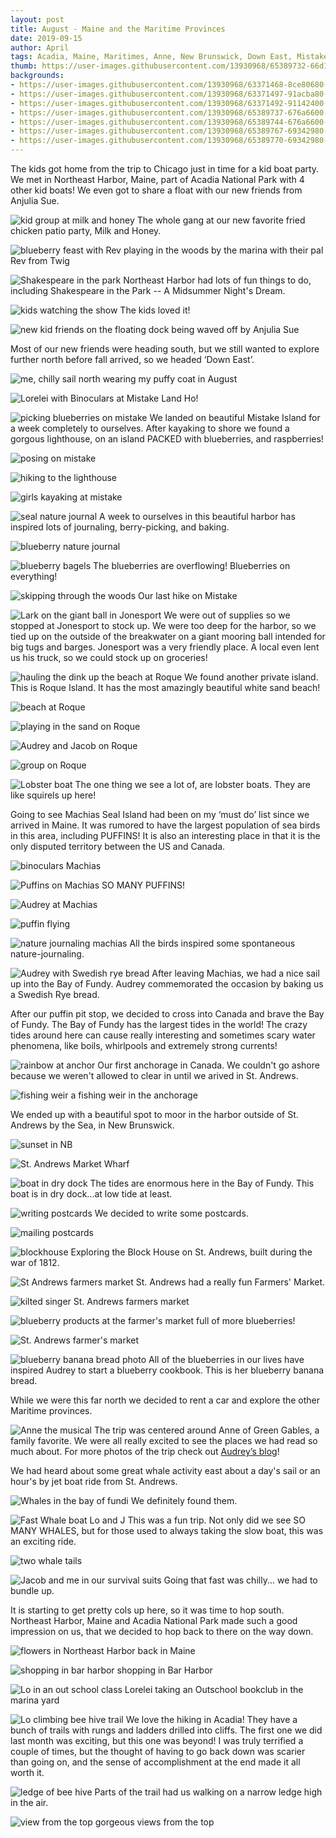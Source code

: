 ```yaml
---
layout: post
title: August - Maine and the Maritime Provinces
date: 2019-09-15
author: April
tags: Acadia, Maine, Maritimes, Anne, New Brunswick, Down East, Mistake Island
thumb: https://user-images.githubusercontent.com/13930968/65389732-66d1cf80-dd27-11e9-9478-192ae20b615b.jpeg
backgrounds:
- https://user-images.githubusercontent.com/13930968/63371468-8ce80680-c35a-11e9-98f4-92fdf59f7601.jpeg
- https://user-images.githubusercontent.com/13930968/63371497-91acba80-c35a-11e9-92f9-d375a8877f0b.jpeg
- https://user-images.githubusercontent.com/13930968/63371492-91142400-c35a-11e9-998f-7a3852115564.jpeg
- https://user-images.githubusercontent.com/13930968/65389737-676a6600-dd27-11e9-9a07-cbb4e62eee56.jpeg
- https://user-images.githubusercontent.com/13930968/65389744-676a6600-dd27-11e9-9454-e56dd0110a3e.jpeg
- https://user-images.githubusercontent.com/13930968/65389767-69342980-dd27-11e9-8ab0-12be3f6e0794.jpeg
- https://user-images.githubusercontent.com/13930968/65389770-69342980-dd27-11e9-9abd-4d6b9ee56bda.jpeg
---
```

The kids got home from the trip to Chicago just in time for a kid boat party. We met in Northeast Harbor, Maine, part of Acadia National Park with 4 other kid boats! We even got to share a float with our new friends from Anjulia Sue. 

![kid group at milk and honey](https://user-images.githubusercontent.com/13930968/63371469-8ce80680-c35a-11e9-8c94-c18920b43c52.jpeg)
The whole gang at our new favorite fried chicken patio party, Milk and Honey.

![blueberry feast with Rev](https://user-images.githubusercontent.com/13930968/63371471-8d809d00-c35a-11e9-8295-a5d322cfc3de.jpeg)
playing in the woods by the marina with their pal Rev from Twig

![Shakespeare in the park](https://user-images.githubusercontent.com/13930968/63371472-8d809d00-c35a-11e9-8010-4035ff83a311.jpeg)
Northeast Harbor had lots of fun things to do, including Shakespeare in the Park -- A Midsummer Night's Dream. 

![kids watching the show](https://user-images.githubusercontent.com/13930968/63371473-8d809d00-c35a-11e9-825e-72b3296cfdcb.jpeg)
The kids loved it!

![new kid friends on the floating dock](https://user-images.githubusercontent.com/13930968/63371474-8e193380-c35a-11e9-8d5c-14b5907b6004.jpeg)
being waved off by Anjulia Sue

Most of our new friends were heading south, but we still wanted to explore further north before fall arrived, so we headed ‘Down East’. 

![me, chilly sail north](https://user-images.githubusercontent.com/13930968/63371475-8e193380-c35a-11e9-8706-2b2c49a5b5ee.jpeg)
wearing my puffy coat in August

![Lorelei with Binoculars at Mistake](https://user-images.githubusercontent.com/13930968/63371477-8e193380-c35a-11e9-9b06-7585dc026c0a.jpeg)
Land Ho! 

![picking blueberries on mistake](https://user-images.githubusercontent.com/13930968/63371481-8eb1ca00-c35a-11e9-8005-08981807c2e3.jpeg)
We landed on beautiful Mistake Island for a week completely to ourselves. After kayaking to shore we found a gorgous lighthouse, on an island PACKED with blueberries, and raspberries! 

![posing on mistake](https://user-images.githubusercontent.com/13930968/63371483-8f4a6080-c35a-11e9-8831-4334513c4453.jpeg)

![hiking to the lighthouse](https://user-images.githubusercontent.com/13930968/63371485-8fe2f700-c35a-11e9-859b-7516e0b00efe.jpeg)

![girls kayaking at mistake](https://user-images.githubusercontent.com/13930968/63371492-91142400-c35a-11e9-998f-7a3852115564.jpeg)

![seal nature journal](https://user-images.githubusercontent.com/13930968/63371494-91acba80-c35a-11e9-9fba-f0907e5c6315.jpeg)
A week to ourselves in this beautiful harbor has inspired lots of journaling, berry-picking, and baking.

![blueberry nature journal](https://user-images.githubusercontent.com/13930968/63371495-91acba80-c35a-11e9-86fd-a17b7bd8439e.jpeg)

![blueberry bagels](https://user-images.githubusercontent.com/13930968/65389743-676a6600-dd27-11e9-9fa2-fca22440a547.jpeg)
The blueberries are overflowing! Blueberries on everything! 

![skipping through the woods](https://user-images.githubusercontent.com/13930968/63371498-92455100-c35a-11e9-88fe-bab6a0762d25.jpeg)
Our last hike on Mistake 

![Lark on the giant ball in Jonesport](https://user-images.githubusercontent.com/13930968/63371502-92455100-c35a-11e9-8dae-7cb73a0006d4.jpeg)
We were out of supplies so we stopped at Jonesport to stock up. We were too deep for the harbor, so we tied up on the outside of the breakwater on a giant mooring ball intended for big tugs and barges. Jonesport was a very friendly place. A local even lent us his truck, so we could stock up on groceries! 

![hauling the dink up the beach at Roque](https://user-images.githubusercontent.com/13930968/63371503-92455100-c35a-11e9-8645-23b793c3cee0.jpeg)
We found another private island. This is Roque Island.  It has the most amazingly beautiful white sand beach! 

![beach at Roque](https://user-images.githubusercontent.com/13930968/63371504-92dde780-c35a-11e9-986d-e9e0f1666858.jpeg)

![playing in the sand on Roque](https://user-images.githubusercontent.com/13930968/65389730-66d1cf80-dd27-11e9-93c3-90d29937be5a.jpeg)

![Audrey and Jacob on Roque](https://user-images.githubusercontent.com/13930968/65389731-66d1cf80-dd27-11e9-840f-fb17ab922049.jpeg)

![group on Roque](https://user-images.githubusercontent.com/13930968/65389732-66d1cf80-dd27-11e9-9478-192ae20b615b.jpeg)

![Lobster boat](https://user-images.githubusercontent.com/13930968/65389733-66d1cf80-dd27-11e9-9a8c-468773d4b34c.jpeg)
The one thing we see a lot of, are lobster boats. They are like squirels up here! 


Going to see Machias Seal Island had been on my ‘must do’ list since we arrived in Maine. It was rumored to have the largest population of sea birds in this area, including PUFFINS! It is also an interesting place in that it is the only disputed territory between the US and Canada.

![binoculars Machias](https://user-images.githubusercontent.com/13930968/65389734-66d1cf80-dd27-11e9-8324-6dac2ebbf016.jpeg)

![Puffins on Machias](https://user-images.githubusercontent.com/13930968/65389735-66d1cf80-dd27-11e9-8e44-25434d3824a3.jpeg)
SO MANY PUFFINS!

![Audrey at Machias](https://user-images.githubusercontent.com/13930968/65389736-676a6600-dd27-11e9-9900-30d56b410ea1.jpeg)

![puffin flying](https://user-images.githubusercontent.com/13930968/65389737-676a6600-dd27-11e9-9a07-cbb4e62eee56.jpeg)

![nature journaling machias](https://user-images.githubusercontent.com/13930968/65389739-676a6600-dd27-11e9-89c1-38448ad9028a.jpeg)
All the birds inspired some spontaneous nature-journaling. 

![Audrey with Swedish rye bread](https://user-images.githubusercontent.com/13930968/65389740-676a6600-dd27-11e9-913b-e290fd14af5b.jpeg)
After leaving Machias, we had a nice sail up into the Bay of Fundy. Audrey commemorated the occasion by baking us a Swedish Rye bread. 

After our puffin pit stop, we decided to cross into Canada and brave the Bay of Fundy. The Bay of Fundy has the largest tides in the world! The crazy tides around here can cause really interesting and sometimes scary water phenomena, like boils, whirlpools and extremely strong currents!

![rainbow at anchor](https://user-images.githubusercontent.com/13930968/65389741-676a6600-dd27-11e9-8285-ee0ab6f59ee4.jpeg)
Our first anchorage in Canada. We couldn't go ashore because we weren't allowed to clear in until we arived in St. Andrews. 

![fishing weir](https://user-images.githubusercontent.com/13930968/65389742-676a6600-dd27-11e9-8556-a82fb1b92fa3.jpeg)
a fishing weir in the anchorage

We ended up with a beautiful spot to moor in the harbor outside of St. Andrews by the Sea, in New Brunswick. 

![sunset in NB](https://user-images.githubusercontent.com/13930968/65389745-6802fc80-dd27-11e9-9508-9684233b7696.jpeg)

![St. Andrews Market Wharf](https://user-images.githubusercontent.com/13930968/65389744-676a6600-dd27-11e9-9454-e56dd0110a3e.jpeg)

![boat in dry dock](https://user-images.githubusercontent.com/13930968/65389746-6802fc80-dd27-11e9-87f7-39def2bf769d.jpeg)
The tides are enormous here in the Bay of Fundy. This boat is in dry dock...at low tide at least.

![writing postcards](https://user-images.githubusercontent.com/13930968/65389749-6802fc80-dd27-11e9-970e-0e3d8e1cd57a.jpeg)
We decided to write some postcards. 

![mailing postcards](https://user-images.githubusercontent.com/13930968/65389751-6802fc80-dd27-11e9-820a-b132f5aa8bdf.jpeg)

![blockhouse](https://user-images.githubusercontent.com/13930968/65389750-6802fc80-dd27-11e9-9892-ba77ea705845.jpeg)
Exploring the Block House on St. Andrews, built during the war of 1812. 

![St Andrews farmers market](https://user-images.githubusercontent.com/13930968/65389747-6802fc80-dd27-11e9-803a-418421c23106.jpeg)
St. Andrews had a really fun Farmers' Market.

![kilted singer St. Andrews farmers market](https://user-images.githubusercontent.com/13930968/65389748-6802fc80-dd27-11e9-807b-9c33e7c45760.jpeg)

![blueberry products at the farmer's market](https://user-images.githubusercontent.com/13930968/65389757-689b9300-dd27-11e9-8a38-d7bd2dde30f0.jpeg)
full of more blueberries!

![St. Andrews farmer's market](https://user-images.githubusercontent.com/13930968/65389758-689b9300-dd27-11e9-87d1-341a22332316.jpeg)

![blueberry banana bread photo](https://user-images.githubusercontent.com/13930968/65389759-689b9300-dd27-11e9-85dd-247708744fec.jpeg)
All of the blueberries in our lives have inspired Audrey to start a blueberry cookbook. This is her blueberry banana bread. 

While we were this far north we decided to rent a car and explore the other Maritime provinces. 

![Anne the musical](https://user-images.githubusercontent.com/13930968/65389752-6802fc80-dd27-11e9-8ab5-00aedf838abf.jpeg)
The trip was centered around Anne of Green Gables, a family favorite. We were all really excited to see the places we had read so much about. For more photos of the trip check out [Audrey’s blog](http://www.svlark.com/2019/08/Our-Anne-of-Green-Gables-Road-Trip-by-Audrey.html)!

We had heard about some great whale activity east about a day's sail or an hour's by jet boat ride from St. Andrews.

![Whales in the bay of fundi](https://user-images.githubusercontent.com/13930968/65389753-689b9300-dd27-11e9-832b-a9275bfc8454.jpeg)
We definitely found them. 

![Fast Whale boat Lo and J](https://user-images.githubusercontent.com/13930968/65389754-689b9300-dd27-11e9-80f9-17b8365f801a.jpeg)
This was a fun trip. Not only did we see SO MANY WHALES, but for those used to always taking the slow boat, this was an exciting ride. 

![two whale tails](https://user-images.githubusercontent.com/13930968/65389755-689b9300-dd27-11e9-99eb-e7c083dfc241.jpeg)

![Jacob and me in our survival suits](https://user-images.githubusercontent.com/13930968/65389756-689b9300-dd27-11e9-991e-5b08c5e000d9.jpeg)
Going that fast was chilly... we had to bundle up. 

It is starting to get pretty cols up here, so it was time to hop south. Northeast Harbor, Maine and Acadia National Park made such a good impression on us, that we decided to hop back to there on the way down. 

![flowers in Northeast Harbor](https://user-images.githubusercontent.com/13930968/65389762-69342980-dd27-11e9-98f6-2342d2a650f7.jpeg)
back in Maine

![shopping in bar harbor](https://user-images.githubusercontent.com/13930968/65389764-69342980-dd27-11e9-8ea5-d1f7fc84f52e.jpeg)
shopping in Bar Harbor

![Lo in an out school class](https://user-images.githubusercontent.com/13930968/65389766-69342980-dd27-11e9-9c6d-14302634ec22.jpeg)
Lorelei taking an Outschool bookclub in the marina yard

![Lo climbing bee hive trail](https://user-images.githubusercontent.com/13930968/65389767-69342980-dd27-11e9-8ab0-12be3f6e0794.jpeg)
We love the hiking in Acadia! They have a bunch of trails with rungs and ladders drilled into cliffs. The first one we did last month was exciting, but this one was beyond! I was truly terrified a couple of times, but the thought of having to go back down was scarier than going on, and the sense of accomplishment at the end made it all worth it.

![ledge of bee hive](https://user-images.githubusercontent.com/13930968/65389768-69342980-dd27-11e9-81e5-43de98a7d73f.jpeg)
Parts of the trail had us walking on a narrow ledge high in the air. 

![view from the top](https://user-images.githubusercontent.com/13930968/65389769-69342980-dd27-11e9-8852-e8773c44d4ab.jpeg)
gorgeous views from the top

